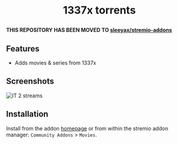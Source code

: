 <h1 align="center">
  <p>1337x torrents</p>
</h1>

**THIS REPOSITORY HAS BEEN MOVED TO [sleeyax/stremio-addons](https://git.io/JvQGc)**

## Features
- Adds movies & series from 1337x

## Screenshots
![IT 2 streams](https://i.imgur.com/0xSQ3gE.png)

## Installation
Install from the addon [homepage](https://stremio-addons-1337x.vercel.app) or from within
the stremio addon manager: `Community Addons` > `Movies`.
